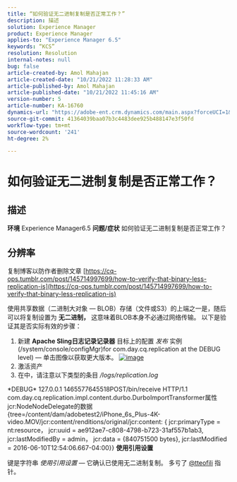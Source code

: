 ```yaml
---
title: “如何验证无二进制复制是否正常工作？”
description: 描述
solution: Experience Manager
product: Experience Manager
applies-to: "Experience Manager 6.5"
keywords: “KCS”
resolution: Resolution
internal-notes: null
bug: false
article-created-by: Amol Mahajan
article-created-date: "10/21/2022 11:28:33 AM"
article-published-by: Amol Mahajan
article-published-date: "10/21/2022 11:45:16 AM"
version-number: 5
article-number: KA-16760
dynamics-url: "https://adobe-ent.crm.dynamics.com/main.aspx?forceUCI=1&pagetype=entityrecord&etn=knowledgearticle&id=23c8f87b-3351-ed11-bba2-0022480869de"
source-git-commit: 41364039baa07b3c4483dee925b488147e3f50fd
workflow-type: tm+mt
source-wordcount: '241'
ht-degree: 2%

---
```


# 如何验证无二进制复制是否正常工作？

## 描述

<b>环境</b>
Experience Manager6.5
<b>问题/症状</b>
如何验证无二进制复制是否正常工作？


## 分辨率


复制博客以防作者删除文章 [https://cq-ops.tumblr.com/post/145714997699/how-to-verify-that-binary-less-replication-is](https://cq-ops.tumblr.com/post/145714997699/how-to-verify-that-binary-less-replication-is)

使用共享数据（二进制大对象 — BLOB）存储（文件或S3）的上端之一是，随后可以将复制设置为 <b>无二进制，</b> 这意味着BLOB本身不必通过网络传输。 以下是验证其是否实际有效的步骤：



1. 新建 <b>Apache Sling日志记录记录器</b> 目标上的配置 *发布* 实例(/system/console/configMgr)for com.day.cq.replication at the DEBUG level) — 单击图像以获取更大版本。 [![image](https://64.media.tumblr.com/7399cc8fc96a1bb17456e9aff2af2999/tumblr_inline_p9j3kgHl8K1r414c2_500.png)](https://href.li/?http://jayan.kandathil.ca/CQ-OPS/aem62/LoggingLogger-Replication.png)
2. 激活资产
3. 在中，请注意以下类型的条目 */logs/replication.log*


\*DEBUG\* 127.0.0.1 1465577645518POST/bin/receive HTTP/1.1 com.day.cq.replication.impl.content.durbo.DurboImportTransformer属性jcr:NodeNodeDelegate的数据{tree=/content/dam/adobetest2/iPhone_6s_Plus-4K-video.MOV/jcr:content/renditions/original/jcr:content: { jcr:primaryType = nt:resource， jcr:uuid = ae912ae7-c808-4798-b723-31af557b1ab3, jcr:lastModifiedBy = admin， jcr:data = {840751500 bytes}, jcr:lastModified = 2016-06-10T12:54:06.667-04:00}} <b>使用引用设置</b>

键是字符串 *使用引用设置*  — 它确认已使用无二进制复制。 多亏了 [@tteofili](https://twitter.com/tteofili) 指针。


